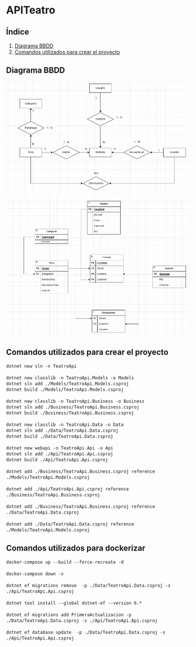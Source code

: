 # APITeatro

## Índice
1. [Diagrama BBDD](#diagrama-bbdd)
2. [Comandos utilizados para crear el proyecto](#comandos-utilizados-para-crear-el-proyecto)

## Diagrama BBDD
![Diagrama ER](./complementos/Diagrama-ER.png)
![Diagrama ER2](./complementos/Diagrama-ER2.png)


## Comandos utilizados para crear el proyecto

```plaintext
dotnet new sln -n TeatroApi

dotnet new classlib -n TeatroApi.Models -o Models 
dotnet sln add ./Models/TeatroApi.Models.csproj 
dotnet build ./Models/TeatroApi.Models.csproj

dotnet new classlib -n TeatroApi.Business -o Business 
dotnet sln add ./Business/TeatroApi.Business.csproj 
dotnet build ./Business/TeatroApi.Business.csproj

dotnet new classlib -n TeatroApi.Data -o Data 
dotnet sln add ./Data/TeatroApi.Data.csproj 
dotnet build ./Data/TeatroApi.Data.csproj

dotnet new webapi -n TeatroApi.Api -o Api 
dotnet sln add ./Api/TeatroApi.Api.csproj 
dotnet build ./Api/TeatroApi.Api.csproj

dotnet add ./Business/TeatroApi.Business.csproj reference ./Models/TeatroApi.Models.csproj

dotnet add ./Api/TeatroApi.Api.csproj reference ./Business/TeatroApi.Business.csproj

dotnet add ./Business/TeatroApi.Business.csproj reference ./Data/TeatroApi.Data.csproj

dotnet add ./Data/TeatroApi.Data.csproj reference ./Models/TeatroApi.Models.csproj

```


## Comandos utilizados para dockerizar
```plaintext
docker-compose up --build --force-recreate -d

docker-compose down -v

dotnet ef migrations remove  -p ./Data/TeatroApi.Data.csproj -s ./Api/TeatroApi.Api.csproj

dotnet tool install --global dotnet-ef --version 6.*

dotnet ef migrations add PrimeraActualizacion -p ./Data/TeatroApi.Data.csproj -s ./Api/TeatroApi.Api.csproj

dotnet ef database update  -p ./Data/TeatroApi.Data.csproj -s ./Api/TeatroApi.Api.csproj
```